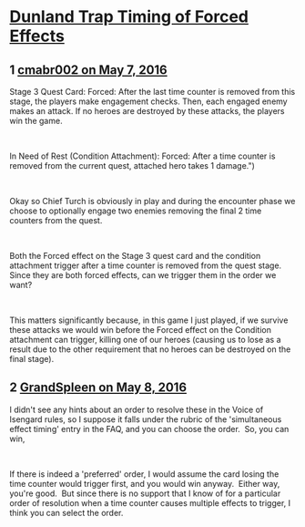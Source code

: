 # [Dunland Trap Timing of Forced Effects](https://community.fantasyflightgames.com/topic/219373-dunland-trap-timing-of-forced-effects/)

## 1 [cmabr002 on May 7, 2016](https://community.fantasyflightgames.com/topic/219373-dunland-trap-timing-of-forced-effects/?do=findComment&comment=2205956)

Stage 3 Quest Card: Forced: After the last time counter is removed from this stage, the players make engagement checks. Then, each engaged enemy makes an attack. If no heroes are destroyed by these attacks, the players win the game.

 

In Need of Rest (Condition Attachment): Forced: After a time counter is removed from the current quest, attached hero takes 1 damage.")

 

Okay so Chief Turch is obviously in play and during the encounter phase we choose to optionally engage two enemies removing the final 2 time counters from the quest. 

 

Both the Forced effect on the Stage 3 quest card and the condition attachment trigger after a time counter is removed from the quest stage.  Since they are both forced effects, can we trigger them in the order we want?

 

This matters significantly because, in this game I just played, if we survive these attacks we would win before the Forced effect on the Condition attachment can trigger, killing one of our heroes (causing us to lose as a result due to the other requirement that no heroes can be destroyed on the final stage).

## 2 [GrandSpleen on May 8, 2016](https://community.fantasyflightgames.com/topic/219373-dunland-trap-timing-of-forced-effects/?do=findComment&comment=2206156)

I didn't see any hints about an order to resolve these in the Voice of Isengard rules, so I suppose it falls under the rubric of the 'simultaneous effect timing' entry in the FAQ, and you can choose the order.  So, you can win,

 

If there is indeed a 'preferred' order, I would assume the card losing the time counter would trigger first, and you would win anyway.  Either way, you're good.  But since there is no support that I know of for a particular order of resolution when a time counter causes multiple effects to trigger, I think you can select the order.

